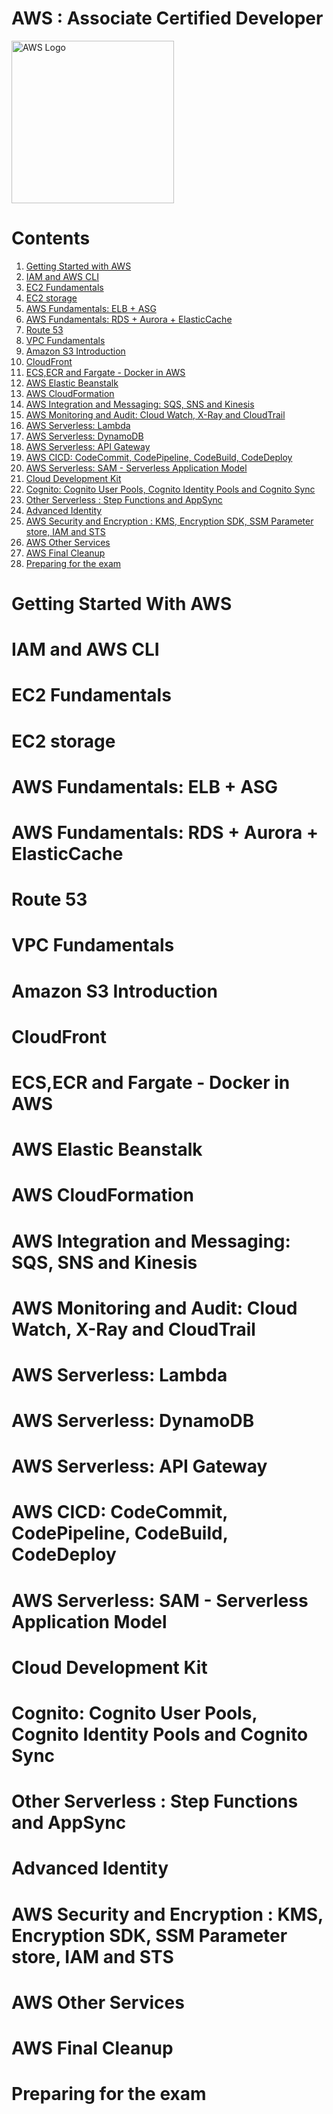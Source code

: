 # AWS : Associate Certified Developer
<p>  
    <img src="https://upload.wikimedia.org/wikipedia/commons/thumb/9/93/Amazon_Web_Services_Logo.svg/512px-Amazon_Web_Services_Logo.svg.png?20170912170050" alt="AWS Logo" height="260">
</p>

# Contents
1. [Getting Started with AWS](#intro)
2. [IAM and AWS CLI](#iam)
3. [EC2 Fundamentals](#ec2)
4. [EC2 storage](#ec2storage)
5. [AWS Fundamentals: ELB + ASG](#elb)
6. [AWS Fundamentals: RDS + Aurora + ElasticCache](#rds)
7. [Route 53](#route53)
8. [VPC Fundamentals](#vpc)
9. [Amazon S3 Introduction](#s3)
10. [CloudFront](#cloudFront)
11. [ECS,ECR and Fargate - Docker in AWS](#ecs)
12. [AWS Elastic Beanstalk](#beanstalk)
13. [AWS CloudFormation](#cloudFormation)
14. [AWS Integration and Messaging: SQS, SNS and Kinesis](#messaging)
15. [AWS Monitoring and Audit: Cloud Watch, X-Ray and CloudTrail](#cloudWatch)
16. [AWS Serverless: Lambda](#Lambda)
17. [AWS Serverless: DynamoDB](#dynamoDB)
18. [AWS Serverless: API Gateway](#apigateway)
19. [AWS CICD: CodeCommit, CodePipeline, CodeBuild, CodeDeploy](#cicd)
20. [AWS Serverless: SAM - Serverless Application Model](#serverless)
21. [Cloud Development Kit](#cdk)
22. [Cognito: Cognito User Pools, Cognito Identity Pools and Cognito Sync](#cognito)
23. [Other Serverless : Step Functions and AppSync](#appfunction)
24. [Advanced Identity](#advanceidentity)
25. [AWS Security and Encryption : KMS, Encryption SDK, SSM Parameter store, IAM and STS](#securityandencryption)
26. [AWS Other Services](#otherservices)
27. [AWS Final Cleanup](#cleanup)
28. [Preparing for the exam](#awscertified)

# Getting Started With AWS
# IAM and AWS CLI
# EC2 Fundamentals
# EC2 storage
# AWS Fundamentals: ELB + ASG
# AWS Fundamentals: RDS + Aurora + ElasticCache
# Route 53
# VPC Fundamentals
# Amazon S3 Introduction
# CloudFront
# ECS,ECR and Fargate - Docker in AWS
# AWS Elastic Beanstalk
# AWS CloudFormation
# AWS Integration and Messaging: SQS, SNS and Kinesis
# AWS Monitoring and Audit: Cloud Watch, X-Ray and CloudTrail
# AWS Serverless: Lambda
# AWS Serverless: DynamoDB
# AWS Serverless: API Gateway
# AWS CICD: CodeCommit, CodePipeline, CodeBuild, CodeDeploy
# AWS Serverless: SAM - Serverless Application Model
# Cloud Development Kit
# Cognito: Cognito User Pools, Cognito Identity Pools and Cognito Sync
# Other Serverless : Step Functions and AppSync
# Advanced Identity
# AWS Security and Encryption : KMS, Encryption SDK, SSM Parameter store, IAM and STS
# AWS Other Services
# AWS Final Cleanup
# Preparing for the exam




